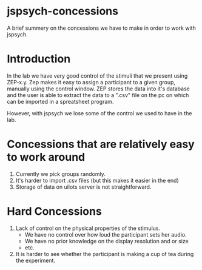# jspsych-concessions
A brief summery on the concessions we have to make in order to work with jspsych.

# Introduction
In the lab we have very good control of the stimuli that we present using ZEP-x.y.
Zep makes it easy to assign a participant to a given group, manually using the
control window. ZEP stores the data into it's database and the user is able
to extract the data to a ".csv" file on the pc on which can be imported in a
spreatsheet program.

However, with jspsych we lose some of the control we used to have in the lab.

# Concessions that are relatively easy to work around
1. Currently we pick groups randomly.
2. It's harder to import .csv files (but this makes it easier in the end)
2. Storage of data on uilots server is not straightforward.

# Hard Concessions
1. Lack of control on the physical properties of the stimulus.
    - We have no control over how loud the participant sets her audio.
    - We have no prior knowledge on the display resolution and or size
    - etc.
2. It is harder to see whether the participant is making a cup of tea during
   the experiment.
  
